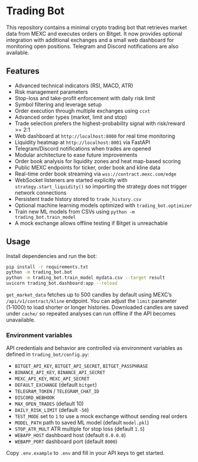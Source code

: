 # Trading Bot

This repository contains a minimal crypto trading bot that retrieves market data from MEXC and executes orders on Bitget.
It now provides optional integration with additional exchanges and a small web
dashboard for monitoring open positions. Telegram and Discord notifications are
also available.

## Features

- Advanced technical indicators (RSI, MACD, ATR)
- Risk management parameters
- Stop-loss and take-profit enforcement with daily risk limit
- Symbol filtering and leverage setup
- Order execution through multiple exchanges using `ccxt`
- Advanced order types (market, limit and stop)
- Trade selection prefers the highest-probability signal with risk/reward >= 2:1
- Web dashboard at `http://localhost:8000` for real time monitoring
- Liquidity heatmap at `http://localhost:8001` via FastAPI
- Telegram/Discord notifications when trades are opened
- Modular architecture to ease future improvements
- Order book analysis for liquidity zones and heat map-based scoring
- Public MEXC endpoints for ticker, order book and kline data
- Real-time order book streaming via `wss://contract.mexc.com/edge`
- WebSocket listeners are started explicitly with `strategy.start_liquidity()`
  so importing the strategy does not trigger network connections
- Persistent trade history stored to `trade_history.csv`
- Optional machine learning models optimized with `trading_bot.optimizer`
- Train new ML models from CSVs using `python -m trading_bot.train_model`
- A mock exchange allows offline testing if Bitget is unreachable

## Usage

Install dependencies and run the bot:

```bash
pip install -r requirements.txt
python -m trading_bot.bot
python -m trading_bot.train_model mydata.csv --target result
uvicorn trading_bot.dashboard:app --reload
```

`get_market_data` fetches up to 500 candles by default using MEXC’s
`/api/v1/contract/kline` endpoint. You can adjust the `limit` parameter (1‑1000)
to load shorter or longer histories.
Downloaded candles are saved under `cache/` so repeated analyses can run
offline if the API becomes unavailable.

### Environment variables

API credentials and behavior are controlled via environment variables as
defined in `trading_bot/config.py`:

- `BITGET_API_KEY`, `BITGET_API_SECRET`, `BITGET_PASSPHRASE`
- `BINANCE_API_KEY`, `BINANCE_API_SECRET`
- `MEXC_API_KEY`, `MEXC_API_SECRET`
- `DEFAULT_EXCHANGE` (default `bitget`)
- `TELEGRAM_TOKEN` / `TELEGRAM_CHAT_ID`
- `DISCORD_WEBHOOK`
- `MAX_OPEN_TRADES` (default 10)
- `DAILY_RISK_LIMIT` (default `-50`)
- `TEST_MODE` set to `1` to use a mock exchange without sending real orders
- `MODEL_PATH` path to saved ML model (default `model.pkl`)
- `STOP_ATR_MULT` ATR multiple for stop loss (default `1.5`)
- `WEBAPP_HOST` dashboard host (default `0.0.0.0`)
- `WEBAPP_PORT` dashboard port (default `8000`)


Copy `.env.example` to `.env` and fill in your API keys to get started.
